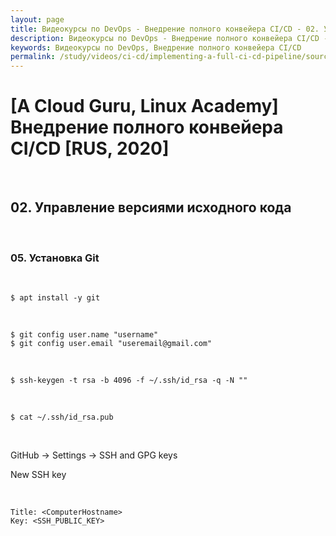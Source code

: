 ```yaml
---
layout: page
title: Видеокурсы по DevOps - Внедрение полного конвейера CI/CD - 02. Управление версиями исходного кода
description: Видеокурсы по DevOps - Внедрение полного конвейера CI/CD - 02. Управление версиями исходного кода
keywords: Видеокурсы по DevOps, Внедрение полного конвейера CI/CD
permalink: /study/videos/ci-cd/implementing-a-full-ci-cd-pipeline/source-control-management/
---
```


# [A Cloud Guru, Linux Academy] Внедрение полного конвейера CI/CD [RUS, 2020]

<br/>

## 02. Управление версиями исходного кода

<br/>

### 05. Установка Git

<br/>

    $ apt install -y git

<br/>

    $ git config user.name "username"
    $ git config user.email "useremail@gmail.com"

<br/>

    $ ssh-keygen -t rsa -b 4096 -f ~/.ssh/id_rsa -q -N ""

<br/>

    $ cat ~/.ssh/id_rsa.pub

<br/>

GitHub -> Settings -> SSH and GPG keys

New SSH key

<br/>

```
Title: <ComputerHostname>
Key: <SSH_PUBLIC_KEY>
```

